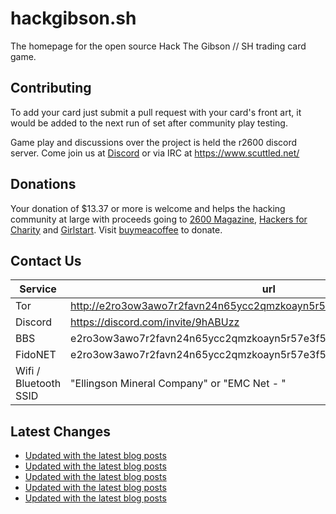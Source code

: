 # hackgibson.sh
The homepage for the open source Hack The Gibson // SH trading card game.


## Contributing

To add your card just submit a pull request with your card's front art, it would be added to the next run of set after community play testing.

Game play and discussions over the project is held the r2600 discord server. Come join us at [Discord](https://discord.com/invite/9hABUzz) or via IRC at https://www.scuttled.net/


## Donations

Your donation of $13.37 or more is welcome and helps the hacking community at large with proceeds going to [2600 Magazine](https://2600.com/), [Hackers for Charity](https://hackersforcharity.org) and [Girlstart](https://girlstart.org).  Visit [buymeacoffee](https://www.buymeacoffee.com/hackgibson.sh) to donate.


## Contact Us

Service | url
-|-
Tor | http://e2ro3ow3awo7r2favn24n65ycc2qmzkoayn5r57e3f56nvjwdcgg32ad.onion
Discord | https://discord.com/invite/9hABUzz
BBS | e2ro3ow3awo7r2favn24n65ycc2qmzkoayn5r57e3f56nvjwdcgg32ad.onion:23
FidoNET | e2ro3ow3awo7r2favn24n65ycc2qmzkoayn5r57e3f56nvjwdcgg32ad.onion:24554
Wifi / Bluetooth SSID | "Ellingson Mineral Company" or "EMC Net - <fidonet address>"

## Latest Changes
<!-- BLOG-POST-LIST:START -->
- [Updated with the latest blog posts](https://github.com/DFW2600/hackgibson.sh/commit/9a9300025703efd74527e0dab5981d02e97fb1e8)
- [Updated with the latest blog posts](https://github.com/DFW2600/hackgibson.sh/commit/18e12cb1c9147e23fd9c29bac91070bb74c102d8)
- [Updated with the latest blog posts](https://github.com/DFW2600/hackgibson.sh/commit/169480e3ca93182ec186186574eaff89eab7f1de)
- [Updated with the latest blog posts](https://github.com/DFW2600/hackgibson.sh/commit/3f96d9efafe8eabdbcd822b70ff5553c4f4e4cde)
- [Updated with the latest blog posts](https://github.com/DFW2600/hackgibson.sh/commit/9f66447bbc27ac1625a88918fd9190b3c1d4aa9f)
<!-- BLOG-POST-LIST:END -->
